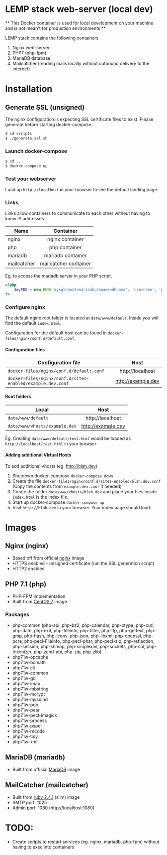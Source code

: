 # LEMP stack web-server (local dev)

** This Docker container is used for local development on your machine and is not mean't for production environments **

LEMP stack contains the following containers

1. Nginx web-server
2. PHP7 (php-fpm)
3. MariaDB database 
4. Mailcatcher (reading mails locally without outbound delivery to the internet)



# Installation

## Generate SSL (unsigned)

The nginx configuration is expecting SSL certificate files to exist.  Please generate before starting docker-compose.

```bash
$ cd scripts
$ ./generate_ssl.sh
```

### Launch docker-compose
```bash
$ cd ..
$ docker-compose up
```

### Test your webserver

Load up ``http://localhost`` in your browser to see the default landing page.


### Links

Links allow containers to communicate to each other without having to know IP addresses.

| Name        | Container           |
| ------------- |:-------------:|
| nginx | nginx container  |
| php | php container  |
| mariadb | mariadb container  |
| mailcatcher | mailcatcher container  |

Eg. to access the mariadb server in your PHP script.

```php
<?php
    $myPDO = new PDO('mysql:host=mariadb;dbname=dbname', 'username', 'password');
?>
```

### Configure nginx

The default nginx root folder is located at ``data/www/default``.  Inside you will find the default ``index.html``.  

Configuration for the default host can be found in  ``docker-files/nginx/conf.d/default.conf``.

#### Configuration files

| Configuration file  | Host|
| ------------- |:-------------:|
| ``docker-files/nginx/conf.d/default.conf`` | http://localhost |
| ``docker-files/nginx/conf.d/sites-enabled/example.dev.conf``| http://example.dev  |


#### Root folders

| Local        | Host           |
| ------------- |:-------------:|
| ``data/www/default`` | http://localhost  |
| ``data/www/vhosts/example.dev`` | http://example.dev  |

Eg.  Creating ``data/www/default/test.html`` would be loaded as ``http://localhost/test.html`` in your browser



#### Adding additional Virtual Hosts

To add additional vhosts (eg. http://blah.dev)

1. Shutdown docker-compose ``docker-compose down``
2. Create the file ``docker-files/nginx/conf.d/sites-enabled/blah.dev.conf`` (Copy the contents from ``example.dev.conf`` if needed)
3. Create the folder ``data/www/vhosts/blah.dev`` and place your files inside.  ``index.html`` is the index file.
4. Start up docker-compose ``docker-compose up``
5. Visit ``http://blah.dev`` in your browser.  Your index page should load.


# Images

## Nginx (nginx)
- Based off from official [nginx](https://hub.docker.com/_/nginx/) image
- HTTPS enabled - unsigned certificate (run the SSL generation script)
- HTTP2 enabled


## PHP 7.1 (php)
- PHP-FPM implementation
- Built from [CentOS 7](https://hub.docker.com/r/library/centos/tags/centos7/) image

### Packages
- php-common (php-api, php-bz2, php-calendar, php-ctype, php-curl, php-date, php-exif, php-fileinfo, php-filter, php-ftp, php-gettext, php-gmp, php-hash, php-iconv, php-json, php-libxml, php-openssl, php-pcre, php-pecl-Fileinfo, php-pecl-phar, php-pecl-zip, php-reflection, php-session, php-shmop, php-simplexml, php-sockets, php-spl, php-tokenizer, php-zend-abi, php-zip, php-zlib)
- php71w-opcache
- php71w-bcmath
- php71w-cli
- php71w-common
- php71w-gd
- php71w-imap
- php71w-mbstring
- php71w-mcrypt
- php71w-mysqlnd
- php71w-pdo
- php71w-pear
- php71w-pecl-imagick
- php71w-process
- php71w-pspell
- php71w-recode
- php71w-tidy
- php71w-xml

## MariaDB (mariadb)
- Built from official [MariaDB](https://hub.docker.com/_/mariadb/) image

## MailCatcher (mailcatcher)

- Built from [ruby 2.4.1](https://hub.docker.com/r/library/ruby/tags/2.4.1-slim/) (slim) image
- SMTP port: 1025
- Admin port: 1080 (http://localhost:1080)


# TODO:
- Create scripts to restart services (eg. nginx, mariadb, php-fpm) without having to exec into containers
